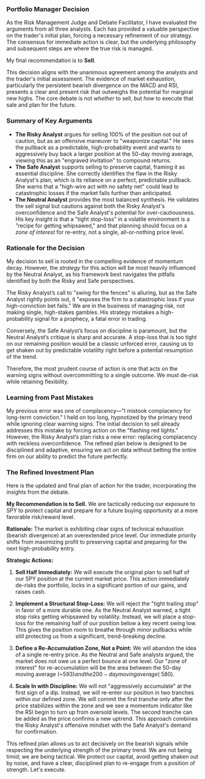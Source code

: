 ### Portfolio Manager Decision
As the Risk Management Judge and Debate Facilitator, I have evaluated the arguments from all three analysts. Each has provided a valuable perspective on the trader's initial plan, forcing a necessary refinement of our strategy. The consensus for immediate action is clear, but the underlying philosophy and subsequent steps are where the true risk is managed.

My final recommendation is to **Sell**.

This decision aligns with the unanimous agreement among the analysts and the trader's initial assessment. The evidence of market exhaustion, particularly the persistent bearish divergence on the MACD and RSI, presents a clear and present risk that outweighs the potential for marginal new highs. The core debate is not *whether* to sell, but *how* to execute that sale and plan for the future.

### Summary of Key Arguments

*   **The Risky Analyst** argues for selling 100% of the position not out of caution, but as an offensive maneuver to "weaponize capital." He sees the pullback as a predictable, high-probability event and wants to aggressively buy back a larger position at the 50-day moving average, viewing this as an "engraved invitation" to compound returns.
*   **The Safe Analyst** supports selling to preserve capital, framing it as essential discipline. She correctly identifies the flaw in the Risky Analyst's plan, which is its reliance on a perfect, predictable pullback. She warns that a "high-wire act with no safety net" could lead to catastrophic losses if the market falls further than anticipated.
*   **The Neutral Analyst** provides the most balanced synthesis. He validates the sell signal but cautions against both the Risky Analyst's overconfidence and the Safe Analyst's potential for over-cautiousness. His key insight is that a "tight stop-loss" in a volatile environment is a "recipe for getting whipsawed," and that planning should focus on a *zone of interest* for re-entry, not a single, all-or-nothing price level.

### Rationale for the Decision

My decision to sell is rooted in the compelling evidence of momentum decay. However, the *strategy* for this action will be most heavily influenced by the Neutral Analyst, as his framework best navigates the pitfalls identified by both the Risky and Safe perspectives.

The Risky Analyst’s call to "swing for the fences" is alluring, but as the Safe Analyst rightly points out, it "exposes the firm to a catastrophic loss if your high-conviction bet fails." We are in the business of managing risk, not making single, high-stakes gambles. His strategy mistakes a high-probability signal for a prophecy, a fatal error in trading.

Conversely, the Safe Analyst’s focus on discipline is paramount, but the Neutral Analyst’s critique is sharp and accurate. A stop-loss that is too tight on our remaining position would be a classic unforced error, causing us to get shaken out by predictable volatility right before a potential resumption of the trend.

Therefore, the most prudent course of action is one that acts on the warning signs without overcommitting to a single outcome. We must de-risk while retaining flexibility.

### Learning from Past Mistakes

My previous error was one of complacency—"I mistook complacency for long-term conviction." I held on too long, hypnotized by the primary trend while ignoring clear warning signs. The initial decision to sell already addresses this mistake by forcing action on the "flashing red lights." However, the Risky Analyst’s plan risks a new error: replacing complacency with reckless overconfidence. The refined plan below is designed to be disciplined and adaptive, ensuring we act on data without betting the entire firm on our ability to predict the future perfectly.

### The Refined Investment Plan

Here is the updated and final plan of action for the trader, incorporating the insights from the debate.

**My Recommendation is to Sell.** We are tactically reducing our exposure to SPY to protect capital and prepare for a future buying opportunity at a more favorable risk/reward level.

**Rationale:** The market is exhibiting clear signs of technical exhaustion (bearish divergence) at an overextended price level. Our immediate priority shifts from maximizing profit to preserving capital and preparing for the next high-probability entry.

**Strategic Actions:**

1.  **Sell Half Immediately:** We will execute the original plan to sell half of our SPY position at the current market price. This action immediately de-risks the portfolio, locks in a significant portion of our gains, and raises cash.

2.  **Implement a Structural Stop-Loss:** We will reject the "tight trailing stop" in favor of a more durable one. As the Neutral Analyst warned, a tight stop risks getting whipsawed by volatility. Instead, we will place a stop-loss for the remaining half of our position below a key recent swing low. This gives the position room to breathe through minor pullbacks while still protecting us from a significant, trend-breaking decline.

3.  **Define a Re-Accumulation Zone, Not a Point:** We will abandon the idea of a single re-entry price. As the Neutral and Safe analysts argued, the market does not owe us a perfect bounce at one level. Our "zone of interest" for re-accumulation will be the area between the 50-day moving average (~$593) and the 200-day moving average (~$580).

4.  **Scale In with Discipline:** We will not "aggressively accumulate" at the first sign of a dip. Instead, we will re-enter our position in two tranches within our defined zone. We will commit the first tranche only after the price stabilizes within the zone and we see a momentum indicator like the RSI begin to turn up from oversold levels. The second tranche can be added as the price confirms a new uptrend. This approach combines the Risky Analyst's offensive mindset with the Safe Analyst's demand for confirmation.

This refined plan allows us to act decisively on the bearish signals while respecting the underlying strength of the primary trend. We are not being timid; we are being tactical. We protect our capital, avoid getting shaken out by noise, and have a clear, disciplined plan to re-engage from a position of strength. Let's execute.